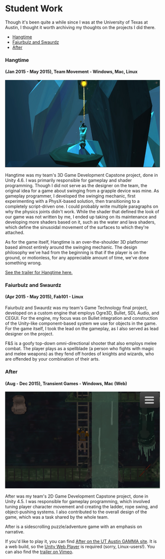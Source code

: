 # Student Work
Though it's been quite a while since I was at the University of Texas at Austin, I thought it worth archiving my thoughts on the projects I did there.

* [Hangtime](#hangtime)
* [Faiurbulz and Swaurdz](#faiurbulz-and-swaurdz)
* [After](#after)

### Hangtime
#### (Jan 2015 - May 2015), Team Movement - Windows, Mac, Linux
![The player character swings from one of the grapple nodes](/images/HangtimeAction.png)

Hangtime was my team's 3D Game Development Capstone project, done in Unity 4.6.  I was primarily responsible for gameplay and shader programming.  Though I did not serve as the designer on the team, the original idea for a game about swinging from a grapple device was mine.  As gameplay programmer, I developed the swinging mechanic, first experimenting with a PhysX-based solution, then transitioning to a completely script-driven one.  I could probably write multiple paragraphs on why the physics joints didn't work.  While the shader that defined the look of our game was not written by me, I ended up taking on its maintenance and developing more shaders based on it, such as the water and lava shaders, which define the sinusoidal movement of the surfaces to which they're attached.

As for the game itself, Hangtime is an over-the-shoulder 3D platformer based almost entirely around the swinging mechanic.  The design philosophy we've had from the beginning is that if the player is on the ground, or motionless, for any appreciable amount of time, we've done something wrong.

[See the trailer for Hangtime here.](https://www.youtube.com/watch?v=MDBuhvkByjM)

### Faiurbulz and Swaurdz
#### (Apr 2015 - May 2015), Fab101 - Linux
Faiurbulz and Swaurdz was my team's Game Technology final project, developed on a custom engine that employs Ogre3D, Bullet, SDL Audio, and CEGUI.  For the engine, my focus was on Bullet integration and construction of the Unity-like component-based system we use for objects in the game.  For the game itself, I took the lead on the gameplay, as I also served as lead designer on the project.

F&S is a goofy top-down omni-directional shooter that also employs melee combat.  The player plays as a spellblade (a person who fights with magic and melee weapons) as they fend off hordes of knights and wizards, who are offended by your combination of their arts.

### After
#### (Aug - Dec 2015), Transient Games - Windows, Mac (Web)
![The player character climbs down a ladder to explore the environment.](/images/AfterAction.png)

After was my team's 2D Game Development Capstone project, done in Unity 4.5.  I was responsible for gameplay programming, which involved tuning player character movement and creating the ladder, rope swing, and object-pushing systems.  I also contributed to the overall design of the game, which was a task shared by the whole team.

After is a sidescrolling puzzle/adventure game with an emphasis on narrative.

If you'd like to play it, you can find [After on the UT Austin GAMMA site](http://www.cs.utexas.edu/~gamedev/fall-2014/Transient-Games/Release.html).  It is a web build, so the [Unity Web Player](http://unity3d.com/webplayer) is required (sorry, Linux-users!).  You can also find the [trailer on Vimeo](https://vimeo.com/113364865).